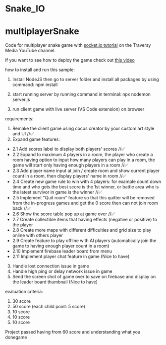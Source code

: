 # Snake_IO
# multiplayerSnake
Code for multiplayer snake game with [socket.io tutorial](https://www.youtube.com/watch?v=ppcBIHv_ZPs) on the Traversy Media YouTube channel.

If you want to see how to deploy the game check out [this video](https://www.youtube.com/watch?v=M9RDYkFs-EQ)

how to install and run this sample:

1. Install NodeJS then go to server folder and install all packages by using command: npm install

2. start running server by running command in terminal: npx nodemon server.js

3. run client game with live server (VS Code extension) on browser

requirements:

1. Remake the client game using cocos creator by your custom art style and UI //✅
2. Expand game features: 
- 2.1 Add scores label to display both players' scores //✅
- 2.2 Expand to maximum 4 players in a room, the player who create a room having option to input how many players can play in a room, the game will start only having enough players in a room //✅
- 2.3 Add player name input at join / create room and show current player count in a room, then display players' name in room //✅
- 2.4 Create new game rule to win with 4 players: for example count down time and who gets the best score is the 1st winner, or battle area who is the latest survivor in game is the winner //✅
- 2.5 Implement "Quit room" feature so that this quitter will be removed from the in-progress games and get the 0 score then can not join room back  //✅
- 2.6 Show the score table pop up at game over //✅
- 2.7 Create collectible items that having effects (negative or positive) to the player 
- 2.8 Create more maps with different difficulties and grid size to play online with others player
- 2.9 Create feature to play offline with AI players (automatically join the game to having enough player count in a room)
- 2.10 Implement firebase leader board from menu 
- 2.11 Implement player chat feature in game (Nice to have)
3. Handle lost connection issue in game
4. Handle high ping or delay network issue in game
5. Send the screen shot of game over to save on firebase and display on the leader board thumbnail (Nice to have)

evaluation criteria:
1. 30 score
2. 50 score (each child point: 5 score)
3. 10 score
4. 10 score
5. 10 score

Project passed having from 60 score and understanding what you donegame